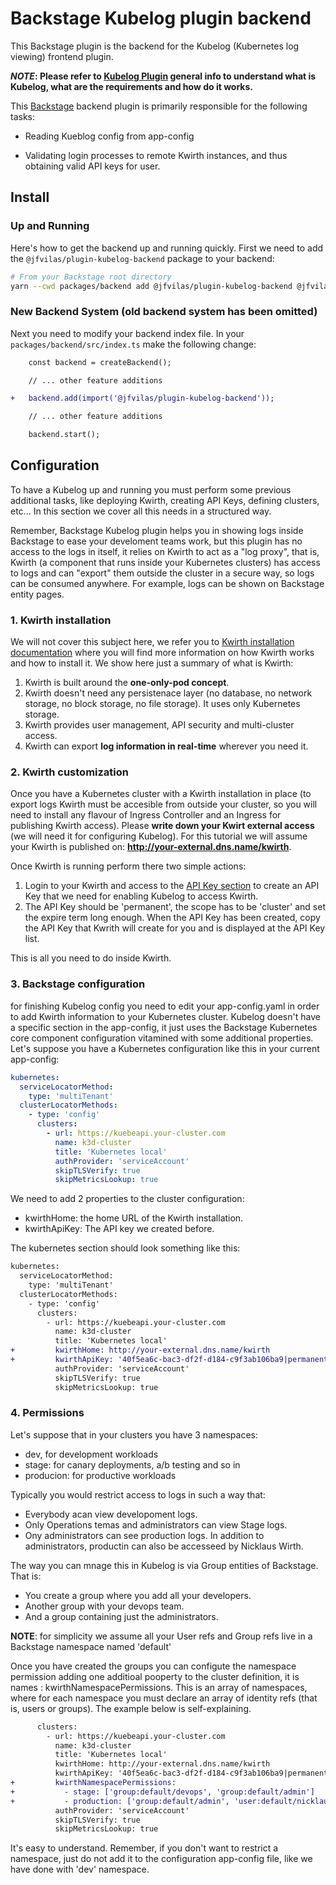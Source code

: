 # Backstage Kubelog plugin backend

This Backstage plugin is the backend for the Kubelog (Kubernetes log viewing) frontend plugin.

***NOTE*: Please refer to [Kubelog Plugin](https://github.com/jfvilas/kubelog) general info to understand what is Kubelog, what are the requirements and how do it works.**

This [Backstage]((https://backstage.io)) backend plugin is primarily responsible for the following tasks:

- Reading Kueblog config from app-config

- Validating login processes to remote Kwirth instances, and thus obtaining valid API keys for user.

## Install

### Up and Running
Here's how to get the backend up and running quickly. First we need to add the `@jfvilas/plugin-kubelog-backend` package to your backend:

```sh
# From your Backstage root directory
yarn --cwd packages/backend add @jfvilas/plugin-kubelog-backend @jfvilas/plugin-kubelog-common
```

### New Backend System (old backend system has been omitted)
Next you need to modify your backend index file. In your `packages/backend/src/index.ts` make the following change:

```diff
    const backend = createBackend();

    // ... other feature additions

+   backend.add(import('@jfvilas/plugin-kubelog-backend'));

    // ... other feature additions

    backend.start();
```

## Configuration
To have a Kubelog up and running you must perform some previous additional tasks, like deploying Kwirth, creating API Keys, defining clusters, etc... In this section we cover all this needs in a structured way.

Remember, Backstage Kubelog plugin helps you in showing logs inside Backstage to ease your develoment teams work, but this plugin has no access to the logs in itself, it relies on Kwirth to act as a "log proxy", that is, Kwirth (a component that runs inside your Kubernetes clusters) has access to logs and can "export" them outside the cluster in a secure way, so logs can be consumed anywhere. For example, logs can be shown on Backstage entity pages.

### 1. Kwirth installation
We will not cover this subject here, we refer you to [Kwirth installation documentation](https://jfvilas.github.io/kwirth/#/installation) where you will find more information on how Kwirth works and how to install it. We show here just a summary of what is Kwirth:

1. Kwirth is built around the **one-only-pod concept**.
2. Kwirth doesn't need any persistenace layer (no database, no network storage, no block storage, no file storage). It uses only Kubernetes storage.
3. Kwirth provides user management, API security and multi-cluster access.
4. Kwirth can export **log information in real-time** wherever you need it.

### 2. Kwirth customization
Once you have a Kubernetes cluster with a Kwirth installation in place (to export logs Kwirth must be accesible from outside your cluster, so you will need to install any flavour of Ingress Controller and an Ingress for publishing Kwirth access). Please **write down your Kwirt external access** (we will need it for configuring Kubelog). For this tutorial we will assume your Kwirth is published on: **http://your-external.dns.name/kwirth**.

Once Kwirth is running perform there two simple actions:
1. Login to your Kwirth and access to the [API Key section](https://jfvilas.github.io/kwirth/#/apimanagement?id=api-management) to create an API Key that we need for enabling Kubelog to access Kwirth.
2. The API Key should be 'permanent', the scope has to be 'cluster' and set the expire term long enough. When the API Key has been created, copy the API Key that Kwrith will create for you and is displayed at the API Key list.

This is all you need to do inside Kwirth.

### 3. Backstage configuration
for finishing Kubelog config you need to edit your app-config.yaml in order to add Kwirth information to your Kubernetes cluster. Kubelog doesn't have a specific section in the app-config, it just uses the Backstage Kubernetes core component configuration vitamined with some additional properties. Let's suppose you have a Kubernetes configuration like this in your current app-config:

```yaml
kubernetes:
  serviceLocatorMethod:
    type: 'multiTenant'
  clusterLocatorMethods:
    - type: 'config'
      clusters:
        - url: https://kuebeapi.your-cluster.com
          name: k3d-cluster
          title: 'Kubernetes local'
          authProvider: 'serviceAccount'
          skipTLSVerify: true
          skipMetricsLookup: true
```

We need to add 2 properties to the cluster configuration:
- kwirthHome: the home URL of the Kwirth installation.
- kwirthApiKey: The API key we created before.

The kubernetes section should look something like this:
```diff
kubernetes:
  serviceLocatorMethod:
    type: 'multiTenant'
  clusterLocatorMethods:
    - type: 'config'
      clusters:
        - url: https://kuebeapi.your-cluster.com
          name: k3d-cluster
          title: 'Kubernetes local'
+         kwirthHome: http://your-external.dns.name/kwirth
+         kwirthApiKey: '40f5ea6c-bac3-df2f-d184-c9f3ab106ba9|permanent|cluster::::'
          authProvider: 'serviceAccount'
          skipTLSVerify: true
          skipMetricsLookup: true
```

### 4. Permissions
Let's suppose that in your clusters you have 3 namespaces:
  - dev, for development workloads
  - stage: for canary deployments, a/b testing and so in 
  - producion: for productive workloads

Typically you would restrict access to logs in such a way that:
  - Everybody acan view developoment logs.
  - Only Operations temas and administrators can view Stage logs.
  - Ony administrators can see production logs. In addition to administrators, productin can also be accesseed by Nicklaus Wirth.

The way you can mnage this in Kubelog is via Group entities of Backstage. That is:
  - You create a group where you add all your developers.
  - Another group with your devops team.
  - And a group containing just the administrators.

**NOTE**: for simplicity we assume all your User refs and Group refs live in a Backstage namespace named 'default'

Once you have created the groups you can configute the namespace permission adding one additioal pooperty to the cluster definition, it is names : kwirthNamespacePermissions. This is an array of namespaces, where for each namespace you must declare an array of identity refs (that is, users or groups). The example below is self-explaining.

```diff
      clusters:
        - url: https://kuebeapi.your-cluster.com
          name: k3d-cluster
          title: 'Kubernetes local'
          kwirthHome: http://your-external.dns.name/kwirth
          kwirthApiKey: '40f5ea6c-bac3-df2f-d184-c9f3ab106ba9|permanent|cluster::::'
+         kwirthNamespacePermissions:
+           - stage: ['group:default/devops', 'group:default/admin']
+           - production: ['group:default/admin', 'user:default/nicklaus-wirth']
          authProvider: 'serviceAccount'
          skipTLSVerify: true
          skipMetricsLookup: true
```

It's easy to understand. Remember, if you don't want to restrict a namespace, just do not add it to the configuration app-config file, like we have done  with 'dev' namespace.
